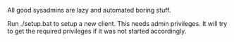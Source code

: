 All good sysadmins are lazy and automated boring stuff.

Run ./setup.bat to setup a new client. This needs admin privileges. It will try to get the required privileges if it was not started accordingly.
